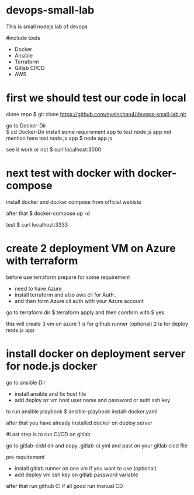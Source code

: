 # devops-small-lab
This is small nodejs lab of devops

#include tools
- Docker
- Ansible
- Terraform
- Gitlab CI/CD
- AWS

# first we should test our code in local
clone repo $ git clone https://github.com/nyeinchan4/devops-small-lab.git

go to Docker-Dir  
$ cd Docker-Dir
install some requirement app to test node.js app not mention here
test node.js app
$ node app.js

see it work or not 
$ curl localhost:3000

# next test with docker with docker-compose

install docker and docker compose from official webiste 

after that 
$ docker-compose  up -d 

test 
$ curl localhost:3333

# create 2 deployment VM on Azure with terraform 

before use terraform prepare for some requirement
- need to have Azure
- install terraform and also aws cli for Auth.. 
- and then form Azure cli auth with your Azure account

go to terraform dir 
$ terraform apply 
and then comfirm with $ yes

this will create 3 vm on azure
1 is for github runner (optional)
2 is for deploy node.js app 

# install docker on deployment server for node.js docker 
go to ansible Dir

- install ansible and fix host file 
- add deploy az vm host user name and password or auth ssh key

to run ansible playbook
$ ansible-playbook install-docker.yaml 

after that you have already installed docker on deploy server

#Last step is to run CI/CD on gitlab 

go to gitlab-cidd dir and copy .gitlab-ci.yml and past on your
gitlab cicd file

pre requirement
- install gitlab runner on one vm if you want to use (optional)
- add deploy vm ssh key on gitlab password variable

after that run github CI if all good run manual CD
